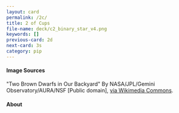 ```yaml
---
layout: card
permalink: /2c/
title: 2 of Cups
file-name: deck/c2_binary_star_v4.png
keywords: []
previous-card: 2d
next-card: 3s
category: pip
---
```


#### Image Sources
"Two Brown Dwarfs in Our Backyard" By NASA/JPL/Gemini Observatory/AURA/NSF [Public domain], [via Wikimedia Commons](https://commons.wikimedia.org/wiki/File:Two_Brown_Dwarfs_in_Our_Backyard.jpg).

#### About
